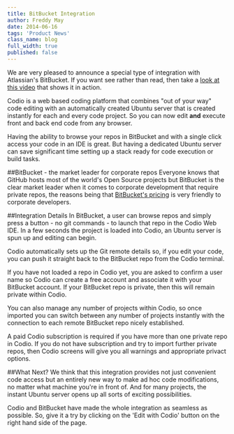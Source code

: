 ```yaml
---
title: BitBucket Integration
author: Freddy May
date: 2014-06-16
tags: 'Product News'
class_name: blog
full_width: true
published: false
---
```


We are very pleased to announce a special type of integration with Atlassian's BitBucket. If you want see rather than read, then take a [look at this video]() that shows it in action.

Codio is a web based coding platform that combines "out of your way" code editing with an automatically created Ubuntu server that is created instantly for each and every code project. So you can now edit **and** execute front and back end code from any browser.

Having the ability to browse your repos in BitBucket and with a single click access your code in an IDE is great. But having a dedicated Ubuntu server can save significant time setting up a stack ready for code execution or build tasks.

##BitBucket - the market leader for corporate repos
Everyone knows that GitHub hosts most of the world's Open Source projects but BitBucket is the clear market leader when it comes to corporate development that require private repos, the reasons being that [BitBucket's pricing](https://bitbucket.org/plans) is very friendly to corporate developers.

##Integration Details
In BitBucket, a user can browse repos and simply press a button - no git commands - to launch that repo in the Codio Web IDE. In a few seconds the project is loaded into Codio, an Ubuntu server is spun up and editing can begin. 

Codio automatically sets up the Git remote details so, if you edit your code, you can push it straight back to the BitBucket repo from the Codio terminal.

If you have not loaded a repo in Codio yet, you are asked to confirm a user name so Codio can create a free account and associate it with your BitBucket account. If your BitBucket repo is private, then this will remain private within Codio.

You can also manage any number of projects within Codio, so once imported you can switch between any number of projects instantly with the connection to each remote BitBucket repo nicely established.

A paid Codio subscription is required if you have more than one private repo in Codio. If you do not have subscription and try to import further private repos, then Codio screens will give you all warnings and appropriate privact options.

##What Next?
We think that this integration provides not just convenient code access but an entirely new way to make ad hoc code modifications, no matter what machine you're in front of. And for many projects, the instant Ubuntu server opens up all sorts of exciting possibilities.

Codio and BitBucket have made the whole integration as seamless as possible. So, give it a try by clicking on the 'Edit with Codio' button on the right hand side of the page.



